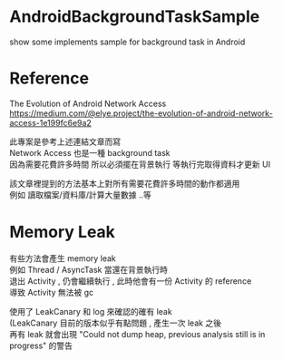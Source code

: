 # AndroidBackgroundTaskSample
show some implements sample for background task in Android

# Reference
The Evolution of Android Network Access<br>
https://medium.com/@elye.project/the-evolution-of-android-network-access-1e199fc6e9a2

此專案是參考上述連結文章而寫<br>
Network Access 也是一種 background task <br>
因為需要花費許多時間  所以必須擺在背景執行  等執行完取得資料才更新 UI<br>

該文章裡提到的方法基本上對所有需要花費許多時間的動作都適用<br>
例如  讀取檔案/資料庫/計算大量數據 ..等<br>

# Memory Leak
有些方法會產生 memory leak <br>
例如 Thread / AsyncTask  當還在背景執行時 <br>
退出 Activity , 仍會繼續執行 , 此時他會有一份 Activity 的 reference<br>
導致 Activity 無法被 gc<br>

使用了 LeakCanary 和 log 來確認的確有 leak  <br>
(LeakCanary 目前的版本似乎有點問題 , 產生一次 leak 之後 <br>
再有 leak 就會出現 "Could not dump heap, previous analysis still is in progress" 的警告<br>
